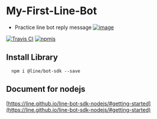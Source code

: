 # My-First-Line-Bot
- Practice line bot reply message 
[![image](https://scontent.fcnx4-1.fna.fbcdn.net/v/t1.0-9/130876647_834753574036223_2334605417717214344_o.png?_nc_cat=105&ccb=2&_nc_sid=730e14&_nc_eui2=AeGcnzHr3_qtV4fcrAovYNMB2tDGcjy9OQDa0MZyPL05AHePFfOxG-J7EKusr83cLc4AKqCPh5AWbn6LgTfGIjjj&_nc_ohc=oZwN2cP1ZTcAX8Klu1j&_nc_ht=scontent.fcnx4-1.fna&oh=36a4a30bcf7f6601168cb95fce90f036&oe=6042BC90)]()

[![Travis CI](https://travis-ci.org/line/line-bot-sdk-nodejs.svg?branch=master)](https://travis-ci.org/line/line-bot-sdk-nodejs)
[![npmjs](https://badge.fury.io/js/%40line%2Fbot-sdk.svg)](https://www.npmjs.com/package/@line/bot-sdk)
## Install Library 
```npm
  npm i @line/bot-sdk --save 
```
## Document for nodejs
  [https://line.github.io/line-bot-sdk-nodejs/#getting-started](https://line.github.io/line-bot-sdk-nodejs/#getting-started)
